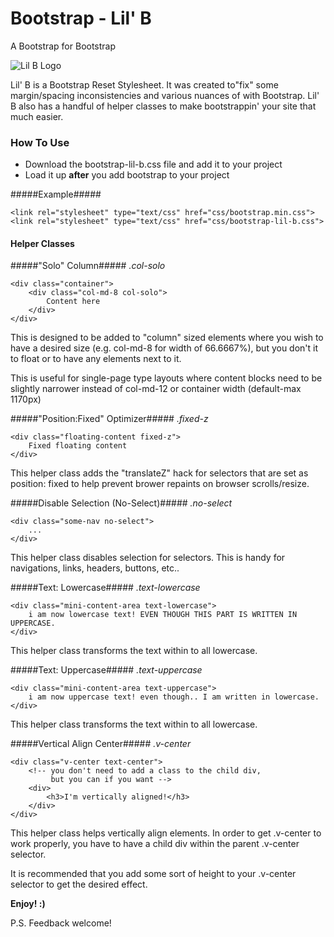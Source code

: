# Bootstrap - Lil' B #
A Bootstrap for Bootstrap

![Lil B Logo](https://raw.githubusercontent.com/ItsJonQ/bootstrap-lil-b/master/images/bootstrap-lil-b-banner.jpg)

Lil' B is a Bootstrap Reset Stylesheet. It was created to"fix" some margin/spacing inconsistencies and various nuances of with Bootstrap. Lil' B also has a handful of helper classes to make bootstrappin' your site that much easier.

### How To Use ###
- Download the bootstrap-lil-b.css file and add it to your project
- Load it up **after** you add bootstrap to your project

#####Example#####
```
<link rel="stylesheet" type="text/css" href="css/bootstrap.min.css">
<link rel="stylesheet" type="text/css" href="css/bootstrap-lil-b.css">
```

#### Helper Classes ####

#####"Solo" Column#####
*.col-solo*

```
<div class="container">
    <div class="col-md-8 col-solo">
        Content here
    </div>
</div>
```

This is designed to be added to "column" sized elements where you wish to have a desired size (e.g. col-md-8 for width of 66.6667%), but you don't it to float or to have any elements next to it.

This is useful for single-page type layouts where content blocks need to be slightly narrower instead of col-md-12 or container width (default-max 1170px)


#####"Position:Fixed" Optimizer#####
*.fixed-z*

```
<div class="floating-content fixed-z">
    Fixed floating content
</div>
```

This helper class adds the "translateZ" hack for selectors that are set as position: fixed to help prevent brower repaints on browser scrolls/resize.


#####Disable Selection (No-Select)#####
*.no-select*

```
<div class="some-nav no-select">
    ...
</div>
```

This helper class disables selection for selectors. This is handy for navigations, links, headers, buttons, etc..


#####Text: Lowercase#####
*.text-lowercase*

```
<div class="mini-content-area text-lowercase">
    i am now lowercase text! EVEN THOUGH THIS PART IS WRITTEN IN UPPERCASE.
</div>
```

This helper class transforms the text within to all lowercase.


#####Text: Uppercase#####
*.text-uppercase*

```
<div class="mini-content-area text-uppercase">
    i am now uppercase text! even though.. I am written in lowercase.
</div>
```

This helper class transforms the text within to all lowercase.

#####Vertical Align Center#####
*.v-center*

```
<div class="v-center text-center">
    <!-- you don't need to add a class to the child div,
         but you can if you want -->
    <div>
        <h3>I'm vertically aligned!</h3>
    </div>
</div>
```

This helper class helps vertically align elements.
In order to get .v-center to work properly, you have to have a child div within the parent .v-center selector.

It is recommended that you add some sort of height to your .v-center selector to get the desired effect.


**Enjoy! :)**

P.S. Feedback welcome!